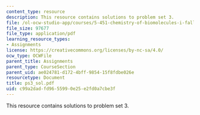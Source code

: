 ```yaml
---
content_type: resource
description: This resource contains solutions to problem set 3.
file: /ol-ocw-studio-app/courses/5-451-chemistry-of-biomolecules-i-fall-2005/c99a2dadfd9655990e25e2fd0a7cbe3f_ps3_sol.pdf
file_size: 97677
file_type: application/pdf
learning_resource_types:
- Assignments
license: https://creativecommons.org/licenses/by-nc-sa/4.0/
ocw_type: OCWFile
parent_title: Assignments
parent_type: CourseSection
parent_uid: ae024781-d172-4bff-9854-15f8fdbe026e
resourcetype: Document
title: ps3_sol.pdf
uid: c99a2dad-fd96-5599-0e25-e2fd0a7cbe3f
---
```

This resource contains solutions to problem set 3.